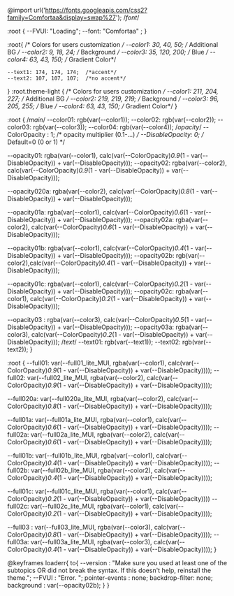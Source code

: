 
@import url('https://fonts.googleapis.com/css2?family=Comfortaa&display=swap%27');  /*font*/

:root {
  --FVUI: "Loading";
  --font: "Comfortaa" ;
}

:root{ /* Colors for users customization */
	--color1: 30, 40,  50;   /* Additional BG */
	--color2: 9,  18,  24;   /* Background */
	--color3: 35, 120, 200;  /* Blue */
	--color4: 63, 43,  150;  /* Gradient Color*/
	
	--text1: 174, 174, 174;  /*accent*/
	--text2: 107, 107, 107;  /*no accent*/
}
:root.theme-light { /* Colors for users customization */
	--color1: 211, 204, 227;  /* Additional BG */
	--color2: 219, 219, 219;  /* Background */
	--color3: 96,  205, 255;  /* Blue */
	--color4: 63,  43,  150;  /* Gradient Color*/
}


:root {
    /*main*/
  --color01: rgb(var(--color1));
  --color02: rgb(var(--color2));
  --color03: rgb(var(--color3));
  --color04: rgb(var(--color4));
    /*opacity*/
  --ColorOpacity  : 1;  /* opacity multiplier (0.1-...) */
  --DisableOpacity: 0;  /* Default=0 (0 or 1) */
	
  --opacity01: rgba(var(--color1), calc(var(--ColorOpacity)*0.9*(1 - var(--DisableOpacity)) + var(--DisableOpacity)));
  --opacity02: rgba(var(--color2), calc(var(--ColorOpacity)*0.9*(1 - var(--DisableOpacity)) + var(--DisableOpacity)));

  --opacity020a: rgba(var(--color2), calc(var(--ColorOpacity)*0.8*(1 - var(--DisableOpacity)) + var(--DisableOpacity)));

  --opacity01a: rgba(var(--color1), calc(var(--ColorOpacity)*0.6*(1 - var(--DisableOpacity)) + var(--DisableOpacity)));
  --opacity02a: rgba(var(--color2), calc(var(--ColorOpacity)*0.6*(1 - var(--DisableOpacity)) + var(--DisableOpacity)));

  --opacity01b: rgba(var(--color1), calc(var(--ColorOpacity)*0.4*(1 - var(--DisableOpacity)) + var(--DisableOpacity)));
  --opacity02b: rgb(var(--color2),calc(var(--ColorOpacity)*0.4*(1 - var(--DisableOpacity)) + var(--DisableOpacity)));

  --opacity01c: rgba(var(--color1), calc(var(--ColorOpacity)*0.2*(1 - var(--DisableOpacity)) + var(--DisableOpacity)));
  --opacity02c: rgba(var(--color1), calc(var(--ColorOpacity)*0.2*(1 - var(--DisableOpacity)) + var(--DisableOpacity)));

  --opacity03 : rgba(var(--color3), calc(var(--ColorOpacity)*0.5*(1 - var(--DisableOpacity)) + var(--DisableOpacity)));
  --opacity03a: rgba(var(--color3), calc(var(--ColorOpacity)*0.2*(1 - var(--DisableOpacity)) + var(--DisableOpacity)));
      /*text*/
  --text01: rgb(var(--text1));
  --text02: rgb(var(--text2));
}

:root {
  --full01: var(--full01_lite_MUI, rgba(var(--color1), calc(var(--ColorOpacity)*0.9*(1 - var(--DisableOpacity)) + var(--DisableOpacity))));
  --full02: var(--full02_lite_MUI, rgba(var(--color2), calc(var(--ColorOpacity)*0.9*(1 - var(--DisableOpacity)) + var(--DisableOpacity))));

  --full020a: var(--full020a_lite_MUI, rgba(var(--color2), calc(var(--ColorOpacity)*0.8*(1 - var(--DisableOpacity)) + var(--DisableOpacity))));

  --full01a: var(--full01a_lite_MUI, rgba(var(--color1), calc(var(--ColorOpacity)*0.6*(1 - var(--DisableOpacity)) + var(--DisableOpacity))));
  --full02a: var(--full02a_lite_MUI, rgba(var(--color2), calc(var(--ColorOpacity)*0.6*(1 - var(--DisableOpacity)) + var(--DisableOpacity))));

  --full01b: var(--full01b_lite_MUI, rgba(var(--color1), calc(var(--ColorOpacity)*0.4*(1 - var(--DisableOpacity)) + var(--DisableOpacity))));
  --full02b: var(--full02b_lite_MUI, rgba(var(--color2), calc(var(--ColorOpacity)*0.4*(1 - var(--DisableOpacity)) + var(--DisableOpacity))));

  --full01c: var(--full01c_lite_MUI, rgba(var(--color1), calc(var(--ColorOpacity)*0.2*(1 - var(--DisableOpacity)) + var(--DisableOpacity))))
  --full02c: var(--full02c_lite_MUI, rgba(var(--color1), calc(var(--ColorOpacity)*0.2*(1 - var(--DisableOpacity)) + var(--DisableOpacity))));

  --full03 : var(--full03_lite_MUI, rgba(var(--color3), calc(var(--ColorOpacity)*0.8*(1 - var(--DisableOpacity)) + var(--DisableOpacity))));
  --full03a: var(--full03a_lite_MUI, rgba(var(--color3), calc(var(--ColorOpacity)*0.4*(1 - var(--DisableOpacity)) + var(--DisableOpacity))));
}

@keyframes loaderr{
  to{
    --version      : "Make sure you used at least one of the subtopics OR did not break the syntax. If this doesn't help, reinstall the theme.";
    --FVUI         : "Error. ";
    pointer-events : none;
    backdrop-filter: none;
    background     : var(--opacity02b);
  }
}

